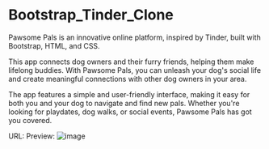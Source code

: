 # Bootstrap_Tinder_Clone
Pawsome Pals is an innovative online platform, inspired by Tinder, built with Bootstrap, HTML, and CSS.

This app connects dog owners and their furry friends, helping them make lifelong buddies. With Pawsome Pals, you can unleash your dog's social life and create meaningful connections with other dog owners in your area.

The app features a simple and user-friendly interface, making it easy for both you and your dog to navigate and find new pals. Whether you're looking for playdates, dog walks, or social events, Pawsome Pals has got you covered.

URL:
Preview:
![image](https://github.com/nolliechyTW/Bootstrap_Tinder_Clone/assets/106467497/4348c95f-6499-480c-9b5e-f930bd36ee3f)
